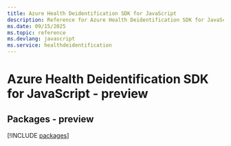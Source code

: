 ```yaml
---
title: Azure Health Deidentification SDK for JavaScript
description: Reference for Azure Health Deidentification SDK for JavaScript
ms.date: 09/15/2025
ms.topic: reference
ms.devlang: javascript
ms.service: healthdeidentification
---
```

# Azure Health Deidentification SDK for JavaScript - preview
## Packages - preview
[!INCLUDE [packages](health-deidentification-index.md)]